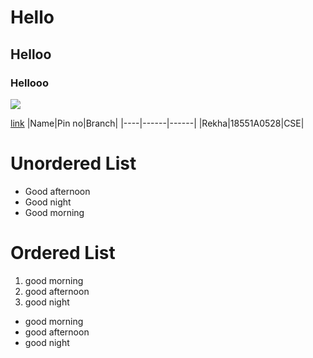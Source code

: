 # Hello
## Helloo
### Hellooo

![](https://lh6.googleusercontent.com/proxy/S_dp2ViRZ3UQT9DHWnWyhoJT5iz7acq6nLzIZduI2GWGklg-KDITJi7UrFrb3eSET96WavZ5ScUvIoYq4vlJL_v8YS1qLchBLtjkiNicA-CcFNBnKT594BZTci7t-EzynUg3W_MsnFP0OXaN9Ic32rTnB4B7eODYUOiIv46U21Yjyy5X_hkTIn-83PpdC1UH2rA=s0-d)


[link](https://www.google.com/url?sa=i&url=https%3A%2F%2Fwww.wishes.host%2F2020%2F12%2Fwhatsapp-dp-best-images-for-whatsapp-dp.html&psig=AOvVaw0JxN4YdaZkBMf0bH__ILTu&ust=1612333717874000&source=images&cd=vfe&ved=0CA0QjhxqFwoTCOjj0avJyu4CFQAAAAAdAAAAABAQ)
|Name|Pin no|Branch|
|----|------|------|
|Rekha|18551A0528|CSE|

# Unordered List
- Good afternoon
- Good night
- Good morning

# Ordered List
  1. good morning
  2. good afternoon
  3. good night
   * good morning
   * good afternoon 
   * good night


